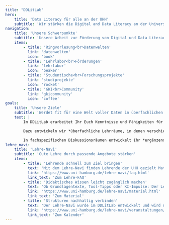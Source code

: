 ```yaml
---
title: "DDLitLab"
hero:
    title: 'Data Literacy für alle an der UHH'
    subtitle: 'Wir stärken die Digital and Data Literacy an der Universität Hamburg – Projekte für mehr Datenkompetenz für Studierende und Lehrende an der Universität Hamburg.'
navigation:
    title: 'Unsere Schwerpunkte'
    subtitle: 'Unsere Arbeit zur Förderung von Digital und Data Literacy'
    items:
        - title: 'Ringvorlesung<br>Datenwelten'
          link: 'datenwelten'
          icon: 'book'
        - title: 'Lehrlabor<br>Förderungen'
          link: 'lehrlabor'
          icon: 'beaker'
        - title: 'Studentische<br>Forschungsprojekte'
          link: 'studiprojekte'
          icon: 'rocket'
        - title: 'GKI<br>Community'
          link: 'gkicommunity'
          icon: 'coffee'
goals:
    title: 'Unsere Ziele'
    subtitle: 'Werdet fit für eine Welt voller Daten in überfachlichen Lernräumen und fachspezifischen Diskussionen'
    text: |
        Im DDLitLab erarbeitet Ihr Euch Kenntnisse und Fähigkeiten für einen *selbstbestimmten Umgang mit Daten und digitalen Formaten* in einer Welt, aus der Daten nicht mehr wegzudenken sind.

        Dazu entwickeln wir *überfachliche Lehrräume, in denen verschiedene Perspektiven* und Fragestellung diskutiert werden, die die Orientierung in datenreichen Berufs- und Lebenswelten erleichtern.

        In fachspezifischen Diskussionsräumen entwickelt Ihr *ergänzend spezifische Fähigkeiten und Fertigkeiten*, die spezielle (Probleme …).
lehre_navi:
    title: 'Lehre-Navi'
    subtitle: 'Gute Lehre durch passende Angebote stärken'
    items:
        - title: 'Lehrende schnell zum Ziel bringen'
          text: 'Mit dem Lehre-Navi finden Lehrende der UHH gezielt Materialien, Beratungsangebote und Veranstaltungen – klar strukturiert, aktuell und praxistauglich für den Lehralltag.'
          link: 'https://www.uni-hamburg.de/lehre-navi/faq.html'
          link_text: 'Zum Lehre-FAQ'
        - title: 'Didaktisches Wissen leicht zugänglich machen'
          text: 'Ob Grundlagentexte, Tool-Tipps oder KI-Impulse: Der Lehre-Navi unterstützt Lehrentwicklung und fördert eine Kultur des Austauschs – quer durch Disziplinen und Erfahrungsstufen.'
          link: 'https://www.uni-hamburg.de/lehre-navi/material.html'
          link_text: 'Zum Material'
        - title: 'Strukturen nachhaltig verbinden'
          text: 'Der Lehre-Navi wurde im DDLitLab entwickelt und wird nun durch das HUL dauerhaft weitergeführt – als digitale Brücke zwischen Supportstrukturen, Praxis und strategischer Entwicklung.'
          link: 'https://www.uni-hamburg.de/lehre-navi/veranstaltungen/veranstaltungskalender.html'
          link_text: 'Zum Kalender'
---
```



